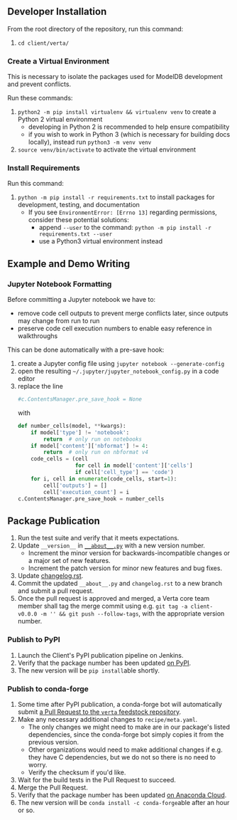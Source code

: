 ## Developer Installation
From the root directory of the repository, run this command:
1. `cd client/verta/`

### Create a Virtual Environment
This is necessary to isolate the packages used for ModelDB development and prevent conflicts.

Run these commands:
1. `python2 -m pip install virtualenv && virtualenv venv` to create a Python 2 virtual environment
   - developing in Python 2 is recommended to help ensure compatibility
   - if you wish to work in Python 3 (which is necessary for building docs locally), instead run `python3 -m venv venv`
1. `source venv/bin/activate` to activate the virtual environment

### Install Requirements

Run this command:
1. `python -m pip install -r requirements.txt` to install packages for development, testing, and documentation
   - If you see `EnvironmentError: [Errno 13]` regarding permissions, consider these potential solutions:
      - append `--user` to the command: `python -m pip install -r requirements.txt --user`
      - use a Python3 virtual environment instead

## Example and Demo Writing

### Jupyter Notebook Formatting

Before committing a Jupyter notebook we have to:
- remove code cell outputs to prevent merge conflicts later, since outputs may change from run to run
- preserve code cell execution numbers to enable easy reference in walkthroughs

This can be done automatically with a pre-save hook:
1. create a Jupyter config file using `jupyter notebook --generate-config`
1. open the resulting `~/.jupyter/jupyter_notebook_config.py` in a code editor
1. replace the line
   ```python
   #c.ContentsManager.pre_save_hook = None
   ```
   with
   ```python
   def number_cells(model, **kwargs):
       if model['type'] != 'notebook':
           return  # only run on notebooks
       if model['content']['nbformat'] != 4:
           return  # only run on nbformat v4
       code_cells = (cell
                     for cell in model['content']['cells']
                     if cell['cell_type'] == 'code')
       for i, cell in enumerate(code_cells, start=1):
           cell['outputs'] = []
           cell['execution_count'] = i
   c.ContentsManager.pre_save_hook = number_cells
   ```

## Package Publication

1. Run the test suite and verify that it meets expectations.
1. Update `__version__` in [`__about__.py`](https://github.com/VertaAI/modeldb/blob/master/client/verta/verta/__about__.py) with a new version number.
   - Increment the minor version for backwards-incompatible changes or a major set of new features.
   - Increment the patch version for minor new features and bug fixes.
1. Update [changelog.rst](https://github.com/VertaAI/modeldb/blob/master/client/verta/docs/changelog.rst).
1. Commit the updated `__about__.py` and `changelog.rst` to a new branch and submit a pull request.
1. Once the pull request is approved and merged, a Verta core team member shall tag the merge commit using e.g. `git tag -a client-v0.0.0 -m '' && git push --follow-tags`, with the appropriate version number.

### Publish to PyPI

1. Launch the Client's PyPI publication pipeline on Jenkins.
1. Verify that the package number has been updated [on PyPI](https://pypi.org/project/verta/).
1. The new version will be `pip install`able shortly.

### Publish to conda-forge

1. Some time after PyPI publication, a conda-forge bot will automatically submit [a Pull Request to the `verta` feedstock repository](https://github.com/conda-forge/verta-feedstock/pulls).
1. Make any necessary additional changes to `recipe/meta.yaml`.
   - The only changes we might need to make are in our package's listed dependencies, since the conda-forge bot simply copies it from the previous version.
   - Other organizations would need to make additional changes if e.g. they have C dependencies, but we do not so there is no need to worry.
   - Verify the checksum if you'd like.
1. Wait for the build tests in the Pull Request to succeed.
1. Merge the Pull Request.
1. Verify that the package number has been updated [on Anaconda Cloud](https://anaconda.org/conda-forge/verta).
1. The new version will be `conda install -c conda-forge`able after an hour or so.
